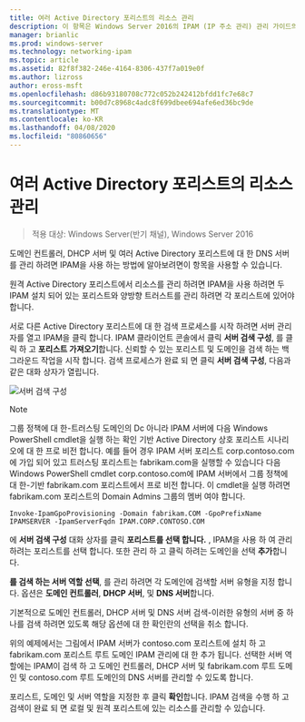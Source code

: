 ```yaml
---
title: 여러 Active Directory 포리스트의 리소스 관리
description: 이 항목은 Windows Server 2016의 IPAM (IP 주소 관리) 관리 가이드의 일부입니다.
manager: brianlic
ms.prod: windows-server
ms.technology: networking-ipam
ms.topic: article
ms.assetid: 82f8f382-246e-4164-8306-437f7a019e0f
ms.author: lizross
author: eross-msft
ms.openlocfilehash: d86b93180708c772c052b242412bfdd1fc7e68c7
ms.sourcegitcommit: b00d7c8968c4adc8f699dbee694afe6ed36bc9de
ms.translationtype: MT
ms.contentlocale: ko-KR
ms.lasthandoff: 04/08/2020
ms.locfileid: "80860656"
---
```

# <a name="manage-resources-in-multiple-active-directory-forests"></a>여러 Active Directory 포리스트의 리소스 관리

>적용 대상: Windows Server(반기 채널), Windows Server 2016

도메인 컨트롤러, DHCP 서버 및 여러 Active Directory 포리스트에 대 한 DNS 서버를 관리 하려면 IPAM을 사용 하는 방법에 알아보려면이 항목을 사용할 수 있습니다.  
  
원격 Active Directory 포리스트에서 리소스를 관리 하려면 IPAM을 사용 하려면 두 IPAM 설치 되어 있는 포리스트와 양방향 트러스트를 관리 하려면 각 포리스트에 있어야 합니다.  
  
서로 다른 Active Directory 포리스트에 대 한 검색 프로세스를 시작 하려면 서버 관리자를 열고 IPAM을 클릭 합니다. IPAM 클라이언트 콘솔에서 클릭 **서버 검색 구성**, 를 클릭 하 고 **포리스트 가져오기**합니다. 신뢰할 수 있는 포리스트 및 도메인을 검색 하는 백그라운드 작업을 시작 합니다. 검색 프로세스가 완료 되 면 클릭 **서버 검색 구성**, 다음과 같은 대화 상자가 열립니다.  
  
![서버 검색 구성](../../media/Manage-Resources-in-Multiple-Active-Directory-Forests/ipam_serverdiscovery.jpg)  

>[!NOTE]
>그룹 정책에 대 한\-트러스팅 도메인의 Dc 아니라 IPAM 서버에 다음 Windows PowerShell cmdlet을 실행 하는 확인 기반 Active Directory 상호 포리스트 시나리오에 대 한 프로 비전 합니다. 예를 들어 경우 IPAM 서버 포리스트 corp.contoso.com에 가입 되어 있고 트러스팅 포리스트는 fabrikam.com을 실행할 수 있습니다 다음 Windows PowerShell cmdlet corp.contoso.com에 IPAM 서버에서 그룹 정책에 대 한\-기반 fabrikam.com 포리스트에서 프로 비전 합니다. 이 cmdlet을 실행 하려면 fabrikam.com 포리스트의 Domain Admins 그룹의 멤버 여야 합니다.

    
    Invoke-IpamGpoProvisioning -Domain fabrikam.COM -GpoPrefixName IPAMSERVER -IpamServerFqdn IPAM.CORP.CONTOSO.COM
    

에 **서버 검색 구성** 대화 상자를 클릭 **포리스트를 선택 합니다.** , IPAM을 사용 하 여 관리 하려는 포리스트를 선택 합니다. 또한 관리 하 고 클릭 하려는 도메인을 선택 **추가**합니다.

**를 검색 하는 서버 역할 선택**, 를 관리 하려면 각 도메인에 검색할 서버 유형을 지정 합니다. 옵션은 **도메인 컨트롤러**, **DHCP 서버**, 및 **DNS 서버**합니다.

기본적으로 도메인 컨트롤러, DHCP 서버 및 DNS 서버 검색-이러한 유형의 서버 중 하나를 검색 하려면 있도록 해당 옵션에 대 한 확인란의 선택을 취소 합니다.

위의 예제에서는 그림에서 IPAM 서버가 contoso.com 포리스트에 설치 하 고 fabrikam.com 포리스트 루트 도메인 IPAM 관리에 대 한 추가 됩니다. 선택한 서버 역할에는 IPAM이 검색 하 고 도메인 컨트롤러, DHCP 서버 및 fabrikam.com 루트 도메인 및 contoso.com 루트 도메인의 DNS 서버를 관리할 수 있도록 합니다.

포리스트, 도메인 및 서버 역할을 지정한 후 클릭 **확인**합니다. IPAM 검색을 수행 하 고 검색이 완료 되 면 로컬 및 원격 포리스트에 있는 리소스를 관리할 수 있습니다.
